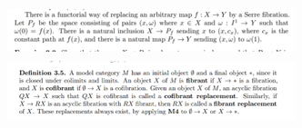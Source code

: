 ![Fibrant replacement in Top](attachments/Pasted%20image%2020210505014408.png)

![](attachments/Pasted%20image%2020210505015547.png)